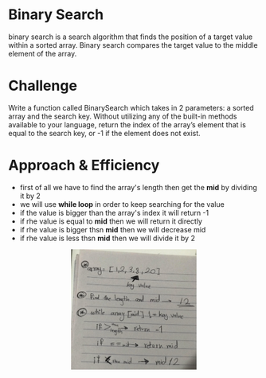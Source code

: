 # Binary Search

binary search is a search algorithm that finds the position of a target value within a sorted array. Binary search compares the target value to the middle element of the array.


# Challenge

Write a function called BinarySearch which takes in 2 parameters: a sorted array and the search key. Without utilizing any of the built-in methods available to your language, return the index of the array’s element that is equal to the search key, or -1 if the element does not exist.


# Approach & Efficiency

- first of all we have to find the array's length then get the **mid** by dividing it by 2
- we will use **while loop** in order to keep searching for the value
- if the value is bigger than the array's index it will return -1
- if rhe value is equal to **mid** then we will return it directly
- if rhe value is bigger thsn **mid** then we will decrease mid 
- if rhe value is less thsn **mid** then we will divide it by 2 

<img src= '/assets/binary_search2.jpg' style = 'display: block; margin-left: auto;   margin-right: auto; width: 50%; '>


 